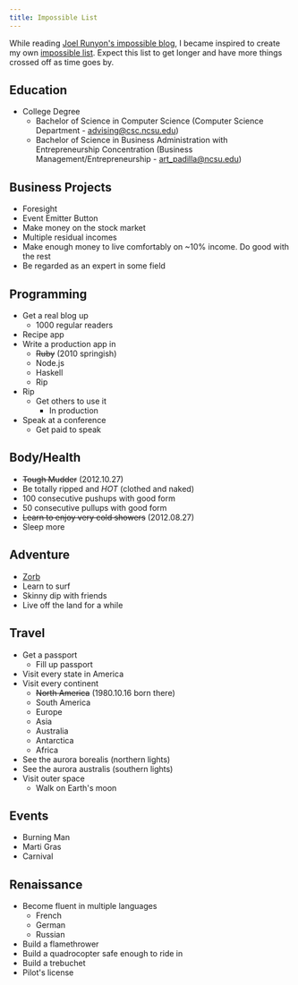 ```yaml
---
title: Impossible List
---
```


While reading [Joel Runyon's impossible blog](http://joelrunyon.com/two3/), I became inspired to create my own [impossible list](http://joelrunyon.com/two3/the-impossible-list). Expect this list to get longer and have more things crossed off as time goes by.

## Education

* College Degree
  * Bachelor of Science in Computer Science (Computer Science Department - <advising@csc.ncsu.edu>)
  * Bachelor of Science in Business Administration with Entrepreneurship Concentration (Business Management/Entrepreneurship - <art_padilla@ncsu.edu>)

## Business Projects

* Foresight
* Event Emitter Button
* Make money on the stock market
* Multiple residual incomes
* Make enough money to live comfortably on ~10% income. Do good with the rest
* Be regarded as an expert in some field

## Programming

* Get a real blog up
  * 1000 regular readers
* Recipe app
* Write a production app in
  * <del>Ruby</del> (<time datetime="2010-05-01">2010 springish</time>)
  * Node.js
  * Haskell
  * Rip
* Rip
  * Get others to use it
    * In production
* Speak at a conference
  * Get paid to speak

## Body/Health

* <del>Tough Mudder</del> (<time datetime="2012-10-27">2012.10.27</time>)
* Be totally ripped and *HOT* (clothed and naked)
* 100 consecutive pushups with good form
* 50 consecutive pullups with good form
* <del>Learn to enjoy very cold showers</del> (<time datetime="2012-08-27">2012.08.27</time>)
* Sleep more

## Adventure

* [Zorb](https://en.wikipedia.org/wiki/Zorbing)
* Learn to surf
* Skinny dip with friends
* Live off the land for a while

## Travel

* Get a passport
  * Fill up passport
* Visit every state in America
* Visit every continent
  * <del>North America</del> (<time datetime="1980-10-16">1980.10.16</time> born there)
  * South America
  * Europe
  * Asia
  * Australia
  * Antarctica
  * Africa
* See the aurora borealis (northern lights)
* See the aurora australis (southern lights)
* Visit outer space
  * Walk on Earth's moon

## Events

* Burning Man
* Marti Gras
* Carnival

## Renaissance

* Become fluent in multiple languages
  * French
  * German
  * Russian
* Build a flamethrower
* Build a quadrocopter safe enough to ride in
* Build a trebuchet
* Pilot's license
